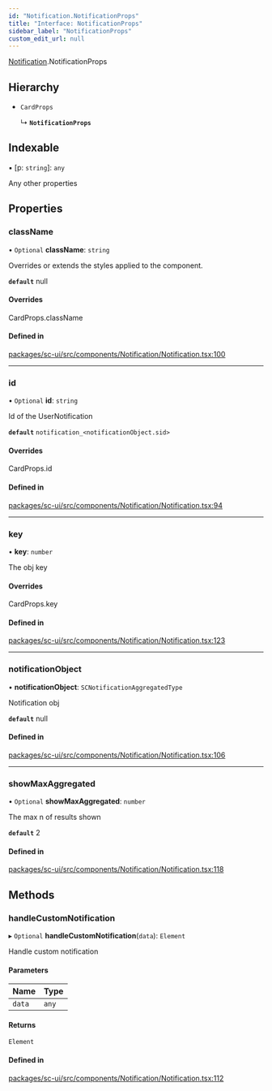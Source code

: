 ```yaml
---
id: "Notification.NotificationProps"
title: "Interface: NotificationProps"
sidebar_label: "NotificationProps"
custom_edit_url: null
---
```


[Notification](../modules/Notification).NotificationProps

## Hierarchy

- `CardProps`

  ↳ **`NotificationProps`**

## Indexable

▪ [p: `string`]: `any`

Any other properties

## Properties

### className

• `Optional` **className**: `string`

Overrides or extends the styles applied to the component.

**`default`** null

#### Overrides

CardProps.className

#### Defined in

[packages/sc-ui/src/components/Notification/Notification.tsx:100](https://github.com/selfcommunity/community-ui/blob/7f26f69/packages/sc-ui/src/components/Notification/Notification.tsx#L100)

___

### id

• `Optional` **id**: `string`

Id of the UserNotification

**`default`** `notification_<notificationObject.sid>`

#### Overrides

CardProps.id

#### Defined in

[packages/sc-ui/src/components/Notification/Notification.tsx:94](https://github.com/selfcommunity/community-ui/blob/7f26f69/packages/sc-ui/src/components/Notification/Notification.tsx#L94)

___

### key

• **key**: `number`

The obj key

#### Overrides

CardProps.key

#### Defined in

[packages/sc-ui/src/components/Notification/Notification.tsx:123](https://github.com/selfcommunity/community-ui/blob/7f26f69/packages/sc-ui/src/components/Notification/Notification.tsx#L123)

___

### notificationObject

• **notificationObject**: `SCNotificationAggregatedType`

Notification obj

**`default`** null

#### Defined in

[packages/sc-ui/src/components/Notification/Notification.tsx:106](https://github.com/selfcommunity/community-ui/blob/7f26f69/packages/sc-ui/src/components/Notification/Notification.tsx#L106)

___

### showMaxAggregated

• `Optional` **showMaxAggregated**: `number`

The max n of results shown

**`default`** 2

#### Defined in

[packages/sc-ui/src/components/Notification/Notification.tsx:118](https://github.com/selfcommunity/community-ui/blob/7f26f69/packages/sc-ui/src/components/Notification/Notification.tsx#L118)

## Methods

### handleCustomNotification

▸ `Optional` **handleCustomNotification**(`data`): `Element`

Handle custom notification

#### Parameters

| Name | Type |
| :------ | :------ |
| `data` | `any` |

#### Returns

`Element`

#### Defined in

[packages/sc-ui/src/components/Notification/Notification.tsx:112](https://github.com/selfcommunity/community-ui/blob/7f26f69/packages/sc-ui/src/components/Notification/Notification.tsx#L112)
